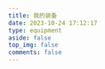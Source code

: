 ```yaml
---
title: 我的装备
date: 2023-10-24 17:12:17
type: equipment
aside: false
top_img: false
comments: false
---
```

